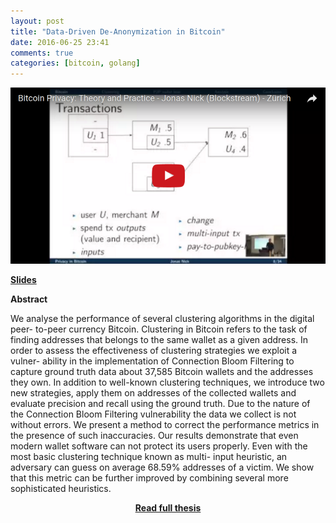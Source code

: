 ```yaml
---
layout: post
title: "Data-Driven De-Anonymization in Bitcoin"
date: 2016-06-25 23:41
comments: true
categories: [bitcoin, golang]
---
```


<a href="https://www.youtube.com/watch?v=HScK4pkDNds"><img src="/images/zurich-youtube.png" width="560"></a>



[**Slides**](/slides/2016-zurich-meetup.pdf)


**Abstract**

We analyse the performance of several clustering algorithms in the digital peer-
to-peer currency Bitcoin. Clustering in Bitcoin refers to the task of finding
addresses that belongs to the same wallet as a given address.
In order to assess the effectiveness of clustering strategies we exploit a vulner-
ability in the implementation of Connection Bloom Filtering to capture ground
truth data about 37,585 Bitcoin wallets and the addresses they own. In addition
to well-known clustering techniques, we introduce two new strategies, apply them
on addresses of the collected wallets and evaluate precision and recall using the
ground truth. Due to the nature of the Connection Bloom Filtering vulnerability
the data we collect is not without errors. We present a method to correct the
performance metrics in the presence of such inaccuracies.
Our results demonstrate that even modern wallet software can not protect its
users properly. Even with the most basic clustering technique known as multi-
input heuristic, an adversary can guess on average 68.59% addresses of a victim.
We show that this metric can be further improved by combining several more
sophisticated heuristics.

[<center>**Read full thesis**</center>](/papers/thesis.pdf)

